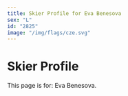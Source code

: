 ```yaml
---
title: Skier Profile for Eva Benesova
sex: "L"
id: "2825"
image: "/img/flags/cze.svg" 
---
```


# Skier Profile

This page is for: Eva Benesova.
    